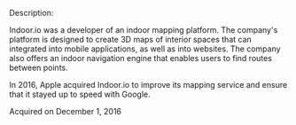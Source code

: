 Description:

Indoor.io was a developer of an indoor mapping platform. The company's platform is designed to create 3D maps of interior spaces that can integrated into mobile applications, as well as into websites. The company also offers an indoor navigation engine that enables users to find routes between points.

In 2016, Apple acquired Indoor.io to improve its mapping service and ensure that it stayed up to speed with Google.

Acquired on December 1, 2016